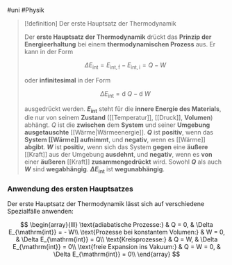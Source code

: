 #uni #Physik 

> [!definition] Der erste Hauptsatz der Thermodynamik
> 
> Der **erste Hauptsatz der Thermodynamik** drückt das **Prinzip der Energieerhaltung** bei einem **thermodynamischen Prozess** aus. Er kann in der Form
> 
> $$\Delta E_{\mathrm{int}} = E_{\mathrm{int}, \mathrm{f}} - E_{\mathrm{int}, \mathrm{i}} = Q - W$$
> 
> oder **infinitesimal** in der Form
> 
> $$\Delta E_{\mathrm{int}} = \mathrm{d}\ Q - \mathrm{d}\ W$$
> 
> ausgedrückt werden. **$E_{\mathrm{int}}$** steht für die **innere Energie des Materials**, die nur von seinem **Zustand** ([[Temperatur]], [[Druck]], **Volumen**) abhängt. $Q$ ist die **zwischen** dem **System** und seiner **Umgebung ausgetauschte** [[Wärme|Wärmeenergie]]. **$Q$** ist **positiv**, wenn das **System [[Wärme]] aufnimmt**, und **negativ**, wenn es [[Wärme]] **abgibt**. **$W$** ist **positiv**, wenn sich das System **gegen** eine **äußere** [[Kraft]] aus der Umgebung **ausdehnt**, und **negativ**, wenn es **von** einer **äußeren** [[Kraft]] **zusammengedrückt** wird. Sowohl **$Q$** als auch **$W$** sind **wegabhängig**. **$\Delta E_{\mathrm{int}}$** ist **wegunabhängig**.

### Anwendung des ersten Hauptsatzes

Der erste Hauptsatz der Thermodynamik lässt sich auf verschiedene Spezialfälle anwenden:

$$
\begin{array}{lll}
\text{adiabatische Prozesse:}           & Q = 0,     & \Delta E_{\mathrm{int}} = - W\\
\text{Prozesse bei konstantem Volumen:} & W = 0,     & \Delta E_{\mathrm{int}} = Q\\
\text{Kreisprozesse:}                   & Q = W,     & \Delta E_{\mathrm{int}} = 0\\
\text{freie Expansion ins Vakuum:}      & Q = W = 0, & \Delta E_{\mathrm{int}} = 0\\
\end{array}
$$